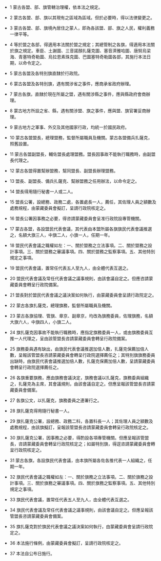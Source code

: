 * 1 蒙古各盟、部、旗管轄治理權，依本法之規定。

* 2 蒙古各盟、部、旗以其現有之區域為區域。但於必要時，得以法律變更之。

* 3 蒙古各盟、部、旗境內居住之蒙人，即為各該盟、部、旗之人民，權利義務一律平等。

* 4 等於盟之各部，得適用本法關於盟之規定；其總管制之各旗，得適用本法關於旗之規定。車臣、土謝圖、三音諾顏扎薩克圖、塞音濟雅哈圖、唐努烏梁海、青塞特奇勒圖、烏拉恩素珠克圖、巴圖塞特奇勒圖各部，其施行本法日期，以命令定之。

* 5 蒙古各盟及各特別旗直隸於行政院。

* 6 蒙古各盟及各特別旗，遇有關涉省之事件，應商承省政府辦理。

* 7 蒙古各旗，直隸於現在所屬之盟，遇有關涉縣之事件，應與縣政府會商辦理。

* 8 蒙古地方所設之省、縣，遇有關涉盟、旗之事件，應與盟、旗官署妥商辦理。

* 9 蒙古地方之軍事、外交及其他國家行政，均統一於國民政府。

* 10 蒙古各盟盟長，總理盟務，監督所屬職員及機關。蒙古各盟備兵扎薩克，照舊設置。

* 11 蒙古各盟副盟長，輔佐盟長處理盟務。盟長因事故不能執行職務時，由副盟長代理之。

* 12 蒙古各盟得置幫辦盟務，幫同盟長、副盟長辦理盟務。

* 13 盟長、副盟長、備兵扎薩克、幫辦盟務之任用辦法，以命令定之。

* 14 盟長得用隨行秘書一人或二人。

* 15 盟長公署，設總務、政務二處，各置處長一人，薦任，其佐理人員之額數及處務規程，由蒙藏委員會擬訂，呈請行政院核定之。

* 16 盟長公署因事務之必要，得咨請蒙藏委員會呈准行政院設專管機關。

* 17 蒙古各盟，各設盟民代表會議，其代表由本盟所屬各旗旗民代表會議推選之，名額大旗三人，中旗二人，小旗一人，任期一年。

* 18 盟民代表會議之職權如左：一、關於盟務之立法事項。二、關於盟務之設計事項。三、關於盟務之審議事項。四、關於盟務之監察事項。五、其他特別規定之事項。

* 19 盟民代表會議，置常任代表五人至九人，由全體代表互選之。

* 20 盟民代表會議及常任代表會議之議事規則，由該會議自定之。但應咨請蒙藏委員會轉呈行政院備案。

* 21 盟長對於盟民代表會議之議決案如何執行，由蒙藏委員會呈請行政院定之。

* 22 蒙古各旗扎薩克，總理旗務，監督所屬職員及機關。

* 23 蒙古各旗協理、管旗、章京、副章京，均改為旗務委員，佐理旗務，名額大旗六人，中旗四人，小旗二人。

* 24 旗扎薩克因事故不能執行職務時，應指定旗務委員一人，或由旗務委員互推一人代理之，呈由該管盟長咨請蒙藏委員會轉呈行政院備案。

* 25 旗務委員遇有缺出，由旗民代表會議推選加倍人數，扎薩克保薦加倍人數，呈報該管盟長咨請蒙藏委員會轉呈行政院選擇薦任之；其特別旗旗務委員出缺時，由旗民代表會議推選加倍人數，扎薩克保薦加倍人數，呈請蒙藏委員會轉呈行政院選擇薦任之。

* 26 各旗重要旗務，應由旗務會議決定，旗務會議以扎薩克，旗務委員組織之，扎薩克為主席，其會議規則，由該會議自定之。但應呈報該管盟長咨請蒙藏委員會備案。

* 27 各旗公文，以扎薩克，旗務委員之連署行之。

* 28 旗扎薩克得用隨行秘書一人。

* 29 旗扎薩克公署，設總務、政務二科，各置科長一人；其佐理人員之額數及處務規程，由該旗擬訂，呈報該管盟長咨請蒙藏委員會轉呈行政院核定之。

* 30 旗扎薩克公署，因事務之必要，得酌設各項專管機關。但應呈報該管盟長，咨請蒙藏委員會轉呈行政院核定之；如屬特別旗，得逕咨請蒙藏委員會轉呈行政院核定之。

* 31 蒙古各旗，各設旗民代表會議，由本旗所屬各佐各推代表一人組織之，任期一年。

* 32 旗民代表會議之職權如左：一、關於旗務之立法事項。二、關於旗務之設計事項。三、關於旗務之審議事項。四、關於旗務之監察事項。五、其他特別規定之事項。

* 33 旗民代表會議，置常任代表五人至九人，由全體代表互選之。

* 34 旗民代表會議及常任代表會議之議事規則，由該會議自定之。但應呈報該管盟長咨請蒙藏委員會備案。

* 35 旗扎薩克對於旗民代表會議之議決案如何執行，由蒙藏委員會呈請行政院定之。

* 36 本法施行條例，由蒙藏委員會擬訂，呈請行政院核定之。

* 37 本法自公布日施行。

